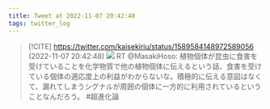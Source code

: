 ```yaml
---
title: Tweet at 2022-11-07 20:42:48
tags: twitter_log
---
```


> [!CITE] https://twitter.com/kaisekiriu/status/1589584148972589056 (2022-11-07 20:42:48)
> ![](https://twitter.com/kaisekiriu/status/1589584148972589056)
> RT @MasakiHoso: 植物個体が昆虫に食害を受けていることを化学物質で他の植物個体に伝えるという話、食害を受けている個体の適応度上の利益がわからないな。積極的に伝える意図はなくて、漏れてしまうシグナルが周囲の個体に一方的に利用されているということなんだろう。 #超進化論
